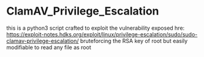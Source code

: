 # ClamAV_Privilege_Escalation
this is a python3 script crafted to exploit the vulnerability exposed hre: https://exploit-notes.hdks.org/exploit/linux/privilege-escalation/sudo/sudo-clamav-privilege-escalation/ bruteforcing the RSA key of root but easily modifiable to read any file as root
